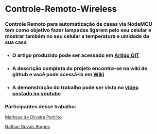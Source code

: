 # Controle-Remoto-Wireless
### Controle Remoto para automatização de casas via NodeMCU tem como objetivo fazer lampadas ligarem pelo seu celular e mostrar também no seu celular a temperatura e umidade da sua casa
* ### O artigo produzido pode ser acessado em [Artigo OIT](https://github.com/Helped64/Controle-Remoto-Wireless/blob/91844c7c3283846ac9cd22104501a8bc06ee47c3/Controle%20Remoto/Projeto%20Final.pdf)
* ### A descrição completa do projeto encontra-se na wiki do github e você pode acessá-la em [Wiki](https://github.com/Helped64/Controle-Remoto-Wireless/wiki)
* ### A demonstração do trabalho pode ser vista no [video postado no youtube](https://www.youtube.com/watch?v=MqX5DWFpul0)

### Participantes desse trabalho: 
[Matheus de Oliveira Portilho](https://github.com/Helped64)
 
[Nathan Novais Borges](https://github.com/NathanNNB)
